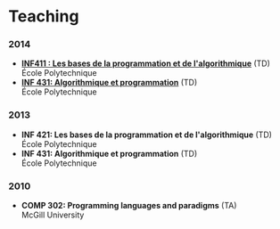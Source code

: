 # Teaching

### 2014

* [**INF411 : Les bases de la programmation et de l'algorithmique**](http://www.enseignement.polytechnique.fr/informatique/INF411/) (TD) \
  École Polytechnique
* [**INF 431: Algorithmique et programmation**](http://www.enseignement.polytechnique.fr/informatique/INF431/) (TD) \
  École Polytechnique

### 2013

* **INF 421: Les bases de la programmation et de l'algorithmique** (TD) \
  École Polytechnique
* **INF 431: Algorithmique et programmation** (TD) \
  École Polytechnique

### 2010

* **COMP 302: Programming languages and paradigms** (TA) \
  McGill University

